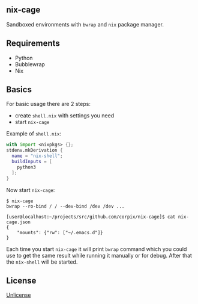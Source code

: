 nix-cage
--------------

Sandboxed environments with `bwrap` and `nix` package manager.

## Requirements

- Python
- Bubblewrap
- Nix

## Basics

For basic usage there are 2 steps:

- create `shell.nix` with settings you need
- start `nix-cage`

Example of `shell.nix`:

```nix
with import <nixpkgs> {};
stdenv.mkDerivation {
  name = "nix-shell";
  buildInputs = [
    python3
  ];
}
```

Now start `nix-cage`:

```console
$ nix-cage
bwrap --ro-bind / / --dev-bind /dev /dev ...

[user@localhost:~/projects/src/github.com/corpix/nix-cage]$ cat nix-cage.json
{
    "mounts": {"rw": ["~/.emacs.d"]}
}
```

Each time you start `nix-cage` it will print `bwrap` command which you could use to get the same result while running it manually or for debug. After that the `nix-shell` will be started.

## License

[Unlicense](https://unlicense.org/)

